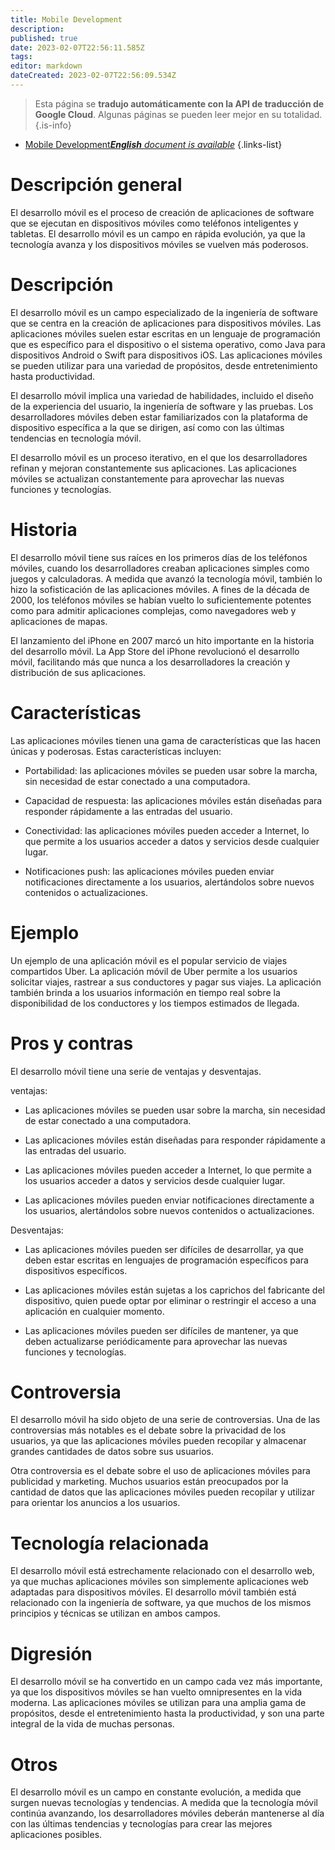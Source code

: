 ```yaml
---
title: Mobile Development
description: 
published: true
date: 2023-02-07T22:56:11.585Z
tags: 
editor: markdown
dateCreated: 2023-02-07T22:56:09.534Z
---
```


> Esta página se **tradujo automáticamente con la API de traducción de Google Cloud**.
Algunas páginas se pueden leer mejor en su totalidad.{.is-info}



- [Mobile Development***English** document is available*](/en/Knowledge-base/Dictionary/mobile-development)
{.links-list}


# Descripción general
El desarrollo móvil es el proceso de creación de aplicaciones de software que se ejecutan en dispositivos móviles como teléfonos inteligentes y tabletas. El desarrollo móvil es un campo en rápida evolución, ya que la tecnología avanza y los dispositivos móviles se vuelven más poderosos.

# Descripción
El desarrollo móvil es un campo especializado de la ingeniería de software que se centra en la creación de aplicaciones para dispositivos móviles. Las aplicaciones móviles suelen estar escritas en un lenguaje de programación que es específico para el dispositivo o el sistema operativo, como Java para dispositivos Android o Swift para dispositivos iOS. Las aplicaciones móviles se pueden utilizar para una variedad de propósitos, desde entretenimiento hasta productividad.

El desarrollo móvil implica una variedad de habilidades, incluido el diseño de la experiencia del usuario, la ingeniería de software y las pruebas. Los desarrolladores móviles deben estar familiarizados con la plataforma de dispositivo específica a la que se dirigen, así como con las últimas tendencias en tecnología móvil.

El desarrollo móvil es un proceso iterativo, en el que los desarrolladores refinan y mejoran constantemente sus aplicaciones. Las aplicaciones móviles se actualizan constantemente para aprovechar las nuevas funciones y tecnologías.

# Historia
El desarrollo móvil tiene sus raíces en los primeros días de los teléfonos móviles, cuando los desarrolladores creaban aplicaciones simples como juegos y calculadoras. A medida que avanzó la tecnología móvil, también lo hizo la sofisticación de las aplicaciones móviles. A fines de la década de 2000, los teléfonos móviles se habían vuelto lo suficientemente potentes como para admitir aplicaciones complejas, como navegadores web y aplicaciones de mapas.

El lanzamiento del iPhone en 2007 marcó un hito importante en la historia del desarrollo móvil. La App Store del iPhone revolucionó el desarrollo móvil, facilitando más que nunca a los desarrolladores la creación y distribución de sus aplicaciones.

# Características
Las aplicaciones móviles tienen una gama de características que las hacen únicas y poderosas. Estas características incluyen:

- Portabilidad: las aplicaciones móviles se pueden usar sobre la marcha, sin necesidad de estar conectado a una computadora.

- Capacidad de respuesta: las aplicaciones móviles están diseñadas para responder rápidamente a las entradas del usuario.

- Conectividad: las aplicaciones móviles pueden acceder a Internet, lo que permite a los usuarios acceder a datos y servicios desde cualquier lugar.

- Notificaciones push: las aplicaciones móviles pueden enviar notificaciones directamente a los usuarios, alertándolos sobre nuevos contenidos o actualizaciones.

# Ejemplo
Un ejemplo de una aplicación móvil es el popular servicio de viajes compartidos Uber. La aplicación móvil de Uber permite a los usuarios solicitar viajes, rastrear a sus conductores y pagar sus viajes. La aplicación también brinda a los usuarios información en tiempo real sobre la disponibilidad de los conductores y los tiempos estimados de llegada.

# Pros y contras
El desarrollo móvil tiene una serie de ventajas y desventajas.

ventajas:

- Las aplicaciones móviles se pueden usar sobre la marcha, sin necesidad de estar conectado a una computadora.

- Las aplicaciones móviles están diseñadas para responder rápidamente a las entradas del usuario.

- Las aplicaciones móviles pueden acceder a Internet, lo que permite a los usuarios acceder a datos y servicios desde cualquier lugar.

- Las aplicaciones móviles pueden enviar notificaciones directamente a los usuarios, alertándolos sobre nuevos contenidos o actualizaciones.

Desventajas:

- Las aplicaciones móviles pueden ser difíciles de desarrollar, ya que deben estar escritas en lenguajes de programación específicos para dispositivos específicos.

- Las aplicaciones móviles están sujetas a los caprichos del fabricante del dispositivo, quien puede optar por eliminar o restringir el acceso a una aplicación en cualquier momento.

- Las aplicaciones móviles pueden ser difíciles de mantener, ya que deben actualizarse periódicamente para aprovechar las nuevas funciones y tecnologías.

# Controversia
El desarrollo móvil ha sido objeto de una serie de controversias. Una de las controversias más notables es el debate sobre la privacidad de los usuarios, ya que las aplicaciones móviles pueden recopilar y almacenar grandes cantidades de datos sobre sus usuarios.

Otra controversia es el debate sobre el uso de aplicaciones móviles para publicidad y marketing. Muchos usuarios están preocupados por la cantidad de datos que las aplicaciones móviles pueden recopilar y utilizar para orientar los anuncios a los usuarios.

# Tecnología relacionada
El desarrollo móvil está estrechamente relacionado con el desarrollo web, ya que muchas aplicaciones móviles son simplemente aplicaciones web adaptadas para dispositivos móviles. El desarrollo móvil también está relacionado con la ingeniería de software, ya que muchos de los mismos principios y técnicas se utilizan en ambos campos.

# Digresión
El desarrollo móvil se ha convertido en un campo cada vez más importante, ya que los dispositivos móviles se han vuelto omnipresentes en la vida moderna. Las aplicaciones móviles se utilizan para una amplia gama de propósitos, desde el entretenimiento hasta la productividad, y son una parte integral de la vida de muchas personas.

# Otros
El desarrollo móvil es un campo en constante evolución, a medida que surgen nuevas tecnologías y tendencias. A medida que la tecnología móvil continúa avanzando, los desarrolladores móviles deberán mantenerse al día con las últimas tendencias y tecnologías para crear las mejores aplicaciones posibles.